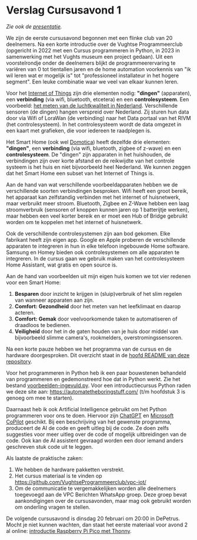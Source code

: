 # Verslag Cursusavond 1

_Zie ook de [presentatie](VPC%20Cursusavond%201%20introductie%20Internet%20of%20Things%20in%20een%20Smart%20Home.pdf)._

We zijn de eerste cursusavond begonnen met een flinke club van 20 deelnemers. Na een korte introductie over de Vughtse Programmeerclub (opgericht in 2022 met een Cursus programmeren in Python, in 2023 in samenwerking met het Vughts museum een project gedaan). Uit een voorstelrondje onder de deelnemers blijkt de programmeerervaring te variëren van 0 tot tientallen jaren en de home automation voorkennis van "ik wil leren wat er mogelijk is" tot "professioneel installateur in het hogere segment". Een leuke combinatie waar we veel van elkaar kunnen leren.

Voor het [Internet of Things](https://nl.wikipedia.org/wiki/Internet_der_dingen) zijn drie elementen nodig: **"dingen"** (apparaten), een **verbinding** (via wifi, bluetooth, etcetera) en een **controlesysteem**. Een voorbeeld: [het meten van de luchtkwaliteit in Nederland](https://www.samenmeten.nl/). Verschillende sensoren (de dingen) hangen verspreid over Nederland. Zij sturen hun data door via Wifi of LoraWan (de verbinding) naar het Data portaal van het RIVM (het controlesysteem). In het controlesysteem wordt de data omgezet in een kaart met grafieken, die voor iedereen te raadplegen is.

Het Smart Home (ook wel [Domotica](https://nl.wikipedia.org/wiki/Domotica)) heeft dezelfde drie elementen: **"dingen"**, een **verbinding** (via wifi, bluetooth, zigbee of z-wave) en een **controlesysteem**. De "dingen" zijn apparaten in het huishouden, de verbindingen zijn over korte afstand en de reikwijdte van het controle systeem is het huis en niet bijvoorbeeld heel Nederland. We kunnen zeggen dat het Smart Home een subset van het Internet of Things is.

Aan de hand van wat verschillende voorbeeldapparaten hebben we de verschillende soorten verbindingen besproken. Wifi heeft een groot bereik, het apparaat kan zelfstandig verbinden met het internet of huisnetwerk, maar verbruikt meer stroom. Bluetooth, Zigbee en Z-Wave hebben een laag stroomverbruik (sensoren of knoppen kunnen jaren op 1 batterijtje werken), maar hebben een veel korter bereik en er moet een Hub of Bridge gebruikt worden om te koppelen met het internet of huisnetwerk.

Ook de verschillende controlesystemen zijn aan bod gekomen. Elke fabrikant heeft zijn eigen app. Google en Apple proberen de verschillende apparaten te integreren in hun in elke telefoon ingebouwde Home software. Samsung en Homey bieden ook controlesystemen om alle apparaten te integreren. In de cursus gaan we gebruik maken van het controlesysteem Home Assistant, wat gratis en open source is.

Aan de hand van voorbeelden uit mijn eigen huis komen we tot vier redenen voor een Smart Home:
1. **Besparen** door inzicht te krijgen in (sluip)verbruik of het slim regelen van wanneer apparaten aan zijn.
2. **Comfort: Gezondheid** door het meten van het leefklimaat en daarop acteren.
3. **Comfort: Gemak** door veelvoorkomende taken te automatiseren of draadloos te bedienen.
4. **Veiligheid** door het in de gaten houden van je huis door middel van bijvoorbeeld slimme camera's, rookmelders, overstromingssensoren.

Na een korte pauze hebben we het programma van de cursus en de hardware doorgesproken. Dit overzicht staat in de [hoofd README van deze repository](../README.md).

Voor het programmeren in Python heb ik een paar bouwstenen behandeld van programmeren en gedemonstreerd hoe dat in Python werkt. Zie het bestand [voorbeelden-ingevuld.py](voorbeelden-ingevuld.py). Voor een introductiecursus Python raden we deze site aan: https://automatetheboringstuff.com/ (t/m hoofdstuk 3 is genoeg om mee te starten).

Daarnaast heb ik ook Artificial Intelligence gebruikt om het Python programmeren voor ons te doen. Hiervoor zijn [ChatGPT](https://chat.openai.com/) en [Microsoft CoPilot](https://copilot.microsoft.com/) geschikt. Bij een beschrijving van het gewenste programma, produceert de AI de code en geeft uitleg bij de code. Ze doen zelfs suggesties voor meer uitleg over de code of mogelijk uitbreidingen van de code. Ook kan de AI assistent gevraagd worden een door iemand anders geschreven stuk code uit te leggen.

Als laatste de praktische zaken:
1. We hebben de hardware pakketten verstrekt.
2. Het cursus materiaal is te vinden op https://github.com/VughtseProgrammeerclub/vpc-iot/
3. Om de communicatie te vergemakkelijken worden alle deelnemers toegevoegd aan de VPC Berichten WhatsApp groep. Deze groep bevat aankondigingen over de cursusavonden, maar mag ook gebruikt worden om onderling vragen te stellen.

De volgende cursusavond is dinsdag 20 februari om 20:00 in DePetrus. Mocht je niet kunnen wachten, dan staat het eerste materiaal voor avond 2 al online: [introductie Raspberry Pi Pico met Thonny](../cursusavond2/introductie-raspberry-pi-pico-met-thonny.md).
